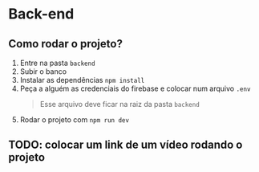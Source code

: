 # Back-end

## Como rodar o projeto?

1. Entre na pasta `backend`
2. Subir o banco
3. Instalar as dependências `npm install`
4. Peça a alguém as credenciais do firebase e colocar num arquivo `.env`
   > Esse arquivo deve ficar na raiz da pasta `backend`
5. Rodar o projeto com `npm run dev`

## TODO: colocar um link de um vídeo rodando o projeto
